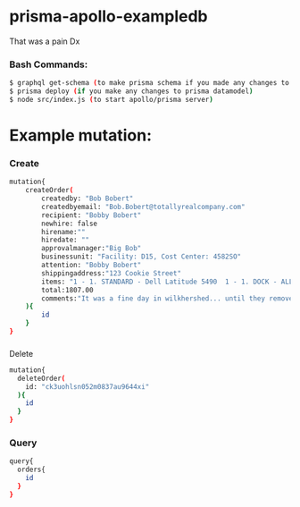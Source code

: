 # prisma-apollo-exampledb
That was a pain Dx

### Bash Commands:
```sh
$ graphql get-schema (to make prisma schema if you made any changes to either schemas) 
$ prisma deploy (if you make any changes to prisma datamodel) 
$ node src/index.js (to start apollo/prisma server) 
```


# Example mutation: <br />
### Create
```sh
mutation{ 
	createOrder( 
		createdby: "Bob Bobert"
		createdbyemail: "Bob.Bobert@totallyrealcompany.com" 
		recipient: "Bobby Bobert" 
		newhire: false 
		hirename:"" 
		hiredate: "" 
		approvalmanager:"Big Bob" 
		businessunit: "Facility: D15, Cost Center: 4582SO" 
		attention: "Bobby Bobert" 
		shippingaddress:"123 Cookie Street" 
		items: "1 - 1. STANDARD - Dell Latitude 5490  1 - 1. DOCK - ALL LAPTOPS, 1 - 2. POWER - STANDARD & SERVICE Laptops,"
		total:1807.00 
		comments:"It was a fine day in wilkhershed... until they removed the port docks! We need more!" 
	){ 
		id 
	} 
} 
```
### 
Delete
```sh
mutation{
  deleteOrder(
  	id: "ck3uohlsn052m0837au9644xi"
  ){
    id
  }
}
```
### Query
```sh
query{
  orders{
    id
  }
}
```

